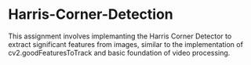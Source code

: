 # Harris-Corner-Detection
This assignment involves implemanting the Harris Corner Detector to extract significant features from images, similar to the implementation of cv2.goodFeaturesToTrack
and basic foundation of video processing.
